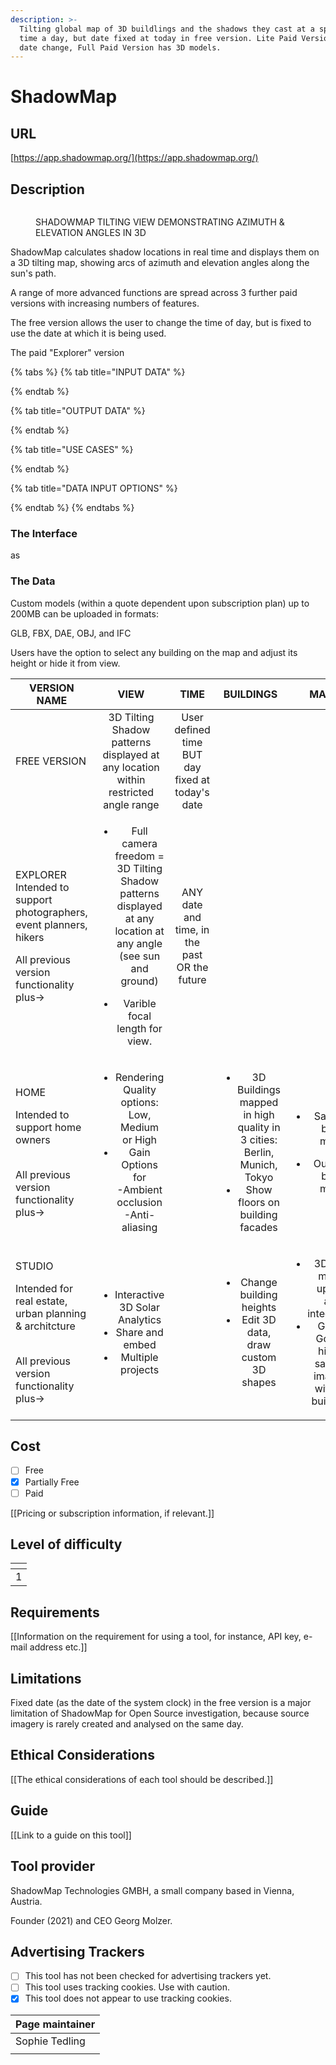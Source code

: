 ```yaml
---
description: >-
  Tilting global map of 3D buildlings and the shadows they cast at a specific
  time a day, but date fixed at today in free version. Lite Paid Version allows
  date change, Full Paid Version has 3D models.
---
```


# ShadowMap

## URL

[https://app.shadowmap.org/](https://app.shadowmap.org/)

## Description

<figure><img src=".gitbook/assets/oPTIMISEDShadowMap Gif.gif" alt=""><figcaption><p>SHADOWMAP TILTING VIEW DEMONSTRATING AZIMUTH &#x26; ELEVATION ANGLES IN 3D</p></figcaption></figure>

ShadowMap calculates shadow locations in real time and displays them on a 3D tilting map, showing arcs of azimuth and elevation angles along the sun's path.&#x20;

A range of more  advanced functions are spread across 3 further paid versions with increasing numbers of features.

The free version allows the user to change the time of day, but is fixed to use the date at which it is being used.

The paid "Explorer" version

{% tabs %}
{% tab title="INPUT DATA" %}

{% endtab %}

{% tab title="OUTPUT DATA" %}

{% endtab %}

{% tab title="USE CASES" %}

{% endtab %}

{% tab title="DATA INPUT OPTIONS" %}

{% endtab %}
{% endtabs %}

### The Interface

as

### The Data

Custom models (within a quote dependent upon subscription plan) up to 200MB can be uploaded in formats:

GLB, FBX, DAE, OBJ, and IFC

Users have the option to select any building on the map and adjust its height or hide it from view.



<table><thead><tr><th width="186"> VERSION NAME</th><th width="163" align="center">VIEW</th><th width="89" align="center">TIME </th><th width="149" align="center">BUILDINGS</th><th align="center">MAPS</th></tr></thead><tbody><tr><td>FREE VERSION</td><td align="center">3D Tilting Shadow patterns displayed at any location within restricted angle range</td><td align="center">User defined time BUT day fixed at today's date</td><td align="center"></td><td align="center"></td></tr><tr><td><p>EXPLORER<br>Intended to support photographers, event planners, hikers<br></p><p>All previous version functionality plus-></p></td><td align="center"><ul><li>Full camera freedom = 3D Tilting Shadow patterns displayed at any location at any angle (see sun and ground)</li></ul><ul><li>Varible focal length for view.</li></ul></td><td align="center">ANY date and time, in the past OR the future</td><td align="center"></td><td align="center"></td></tr><tr><td><p>HOME </p><p>Intended to support home owners</p><p><br>All previous version functionality plus-></p></td><td align="center"><ul><li>Rendering Quality options: Low, Medium or High<br></li><li>Gain Options for<br>-Ambient occlusion<br>-Anti-aliasing</li></ul></td><td align="center"></td><td align="center"><ul><li>3D Buildings mapped in high quality in 3 cities: Berlin, Munich, Tokyo</li><li>Show floors on building facades</li></ul></td><td align="center"><p></p><ul><li>Satellite base maps</li></ul><ul><li>Outdoor base maps</li></ul></td></tr><tr><td><p>STUDIO </p><p>Intended for real estate, urban planning &#x26; architcture</p><p><br>All previous version functionality plus-></p></td><td align="center"><ul><li>Interactive 3D Solar Analytics</li><li>Share and embed</li><li>Multiple projects</li></ul></td><td align="center"></td><td align="center"><ul><li>Change building heights </li><li>Edit 3D data, draw custom 3D shapes<br></li></ul></td><td align="center"><ul><li>3D user model upload and integration<br> </li><li>Global Google hi-res satellite imagery with 3D buildings</li></ul></td></tr></tbody></table>



## Cost

* [ ] Free
* [x] Partially Free
* [ ] Paid

\[\[Pricing or subscription information, if relevant.]]

## Level of difficulty

<table><thead><tr><th data-type="rating" data-max="5"></th></tr></thead><tbody><tr><td>1</td></tr></tbody></table>

## Requirements

\[\[Information on the requirement for using a tool, for instance, API key, e-mail address etc.]]

## Limitations

Fixed date (as the date of the system clock) in the free version is a major limitation of ShadowMap for Open Source investigation, because source imagery is rarely created and analysed on the same day.

## Ethical Considerations

\[\[The ethical considerations of each tool should be described.]]

## Guide

\[\[Link to a guide on this tool]]

## Tool provider

ShadowMap Technologies GMBH, a small company based in Vienna, Austria.&#x20;

Founder (2021) and CEO Georg Molzer.

## Advertising Trackers

* [ ] This tool has not been checked for advertising trackers yet.
* [ ] This tool uses tracking cookies. Use with caution.
* [x] This tool does not appear to use tracking cookies.

| Page maintainer |
| --------------- |
| Sophie Tedling  |
|                 |
